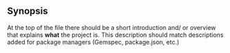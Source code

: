 ## Synopsis

At the top of the file there should be a short introduction and/ or overview that explains **what** the project is. This description should match descriptions added for package managers (Gemspec, package.json, etc.)
